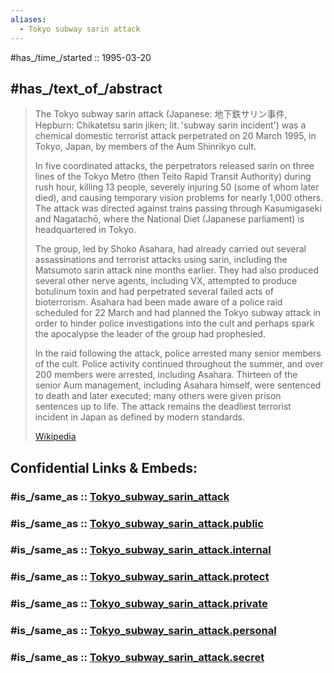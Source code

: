 ```yaml
---
aliases:
  - Tokyo subway sarin attack
---
```


#has_/time_/started :: 1995-03-20 


## #has_/text_of_/abstract 

> The Tokyo subway sarin attack (Japanese: 地下鉄サリン事件, Hepburn: Chikatetsu sarin jiken; lit. 'subway sarin incident') 
> was a chemical domestic terrorist attack perpetrated on 20 March 1995, in Tokyo, Japan, 
> by members of the Aum Shinrikyo cult. 
> 
> In five coordinated attacks, the perpetrators released sarin on three lines of the Tokyo Metro 
> (then Teito Rapid Transit Authority) during rush hour, killing 13 people, 
> severely injuring 50 (some of whom later died), and causing temporary vision problems for nearly 1,000 others. 
> The attack was directed against trains passing through Kasumigaseki and Nagatachō, 
> where the National Diet (Japanese parliament) is headquartered in Tokyo.
>
> The group, led by Shoko Asahara, had already carried out several assassinations and terrorist attacks using sarin, 
> including the Matsumoto sarin attack nine months earlier. 
> They had also produced several other nerve agents, including VX, attempted to produce botulinum toxin 
> and had perpetrated several failed acts of bioterrorism. 
> Asahara had been made aware of a police raid scheduled for 22 March 
> and had planned the Tokyo subway attack in order to hinder police investigations into the cult 
> and perhaps spark the apocalypse the leader of the group had prophesied.
>
> In the raid following the attack, police arrested many senior members of the cult. 
> Police activity continued throughout the summer, and over 200 members were arrested, including Asahara. 
> Thirteen of the senior Aum management, including Asahara himself, were sentenced to death and later executed; 
> many others were given prison sentences up to life. 
> The attack remains the deadliest terrorist incident in Japan as defined by modern standards.
>
> [Wikipedia](https://en.wikipedia.org/wiki/Tokyo%20subway%20sarin%20attack) 


## Confidential Links & Embeds: 

### #is_/same_as :: [Tokyo_subway_sarin_attack](/_Standards/Society/Military/War/Terrorism/Tokyo_subway_sarin_attack.md) 

### #is_/same_as :: [Tokyo_subway_sarin_attack.public](/_public/Society/Military/War/Terrorism/Tokyo_subway_sarin_attack.public.md) 

### #is_/same_as :: [Tokyo_subway_sarin_attack.internal](/_internal/Society/Military/War/Terrorism/Tokyo_subway_sarin_attack.internal.md) 

### #is_/same_as :: [Tokyo_subway_sarin_attack.protect](/_protect/Society/Military/War/Terrorism/Tokyo_subway_sarin_attack.protect.md) 

### #is_/same_as :: [Tokyo_subway_sarin_attack.private](/_private/Society/Military/War/Terrorism/Tokyo_subway_sarin_attack.private.md) 

### #is_/same_as :: [Tokyo_subway_sarin_attack.personal](/_personal/Society/Military/War/Terrorism/Tokyo_subway_sarin_attack.personal.md) 

### #is_/same_as :: [Tokyo_subway_sarin_attack.secret](/_secret/Society/Military/War/Terrorism/Tokyo_subway_sarin_attack.secret.md)

